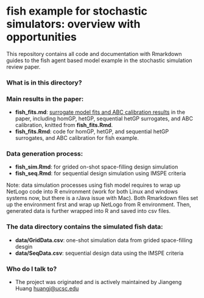 # fish example for stochastic simulators: overview with opportunities

This repository contains all code and documentation with Rmarkdown guides to the fish agent based model example in the stochastic simulation review paper. 

### What is in this directory? 

### Main results in the paper: 

* **fish_fits.md**: [surrogate model fits and ABC calibration results](https://github.com/jhuang672/fish/blob/master/fish_fits.md) in the paper, including homGP, hetGP, sequential hetGP surrogates, and ABC calibration, knitted from **fish_fits.Rmd**.
* **fish_fits.Rmd**: code for homGP, hetGP, and sequential hetGP surrogates, and ABC calibration for fish example. 

### Data generation process: 

* **fish_sim.Rmd**: for grided on-shot space-filling design simulation
* **fish_seq.Rmd**: for sequential design simulation using IMSPE criteria 

Note: data simulation processes using fish model requires to wrap up NetLogo code into R environment 
(work for both Linux and windows systems now, but there is a rJava issue with Mac). 
Both Rmarkdown files set up the environment first and wrap up NetLogo from R environment. Then, generated data is further wrapped into R and saved into csv files. 

### The **data** directory contains the simulated fish data: 

* **data/GridData.csv**: one-shot simulation data from grided space-filling desgin 
* **data/SeqData.csv**: sequential design data using the IMSPE criteria 

### Who do I talk to? ###

* The project was originated and is actively maintained by Jiangeng Huang <huangj@ucsc.edu>
